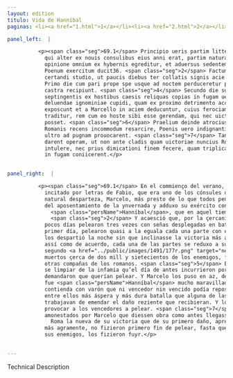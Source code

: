 ```yaml
---
layout: edition
titulo: Vida de Hanníbal
paginas: <li><a href="1.html">1</a></li><li><a href="2.html">2</a></li><li><a href="3.html">3</a></li><li><a href="4.html">4</a></li><li><a href="5.html">5</a></li><li><a href="6.html">6</a></li><li><a href="7.html">7</a></li><li><a href="8.html">8</a></li><li><a href="9.html">9</a></li><li><a href="10.html">10</a></li><li><a href="11.html">11</a></li><li><a href="12.html">12</a></li><li><a href="13.html">13</a></li><li><a href="14.html">14</a></li><li><a href="15.html">15</a></li><li><a href="16.html">16</a></li><li><a href="17.html">17</a></li><li><a href="18.html">18</a></li><li><a href="19.html">19</a></li><li><a href="20.html">20</a></li><li><a href="21.html">21</a></li><li><a href="22.html">22</a></li><li><a href="23.html">23</a></li><li><a href="24.html">24</a></li><li><a href="25.html">25</a></li><li><a href="26.html">26</a></li><li><a href="27.html">27</a></li><li><a href="28.html">28</a></li><li><a href="29.html">29</a></li><li><a href="30.html">30</a></li><li><a href="31.html">31</a></li><li><a href="32.html">32</a></li><li><a href="33.html">33</a></li><li><a href="34.html">34</a></li><li><a href="35.html">35</a></li><li><a href="36.html">36</a></li><li><a href="37.html">37</a></li><li><a href="38.html">38</a></li><li><a href="39.html">39</a></li><li><a href="40.html">40</a></li><li><a href="41.html">41</a></li><li><a href="42.html">42</a></li><li><a href="43.html">43</a></li><li><a href="44.html">44</a></li><li><a href="45.html">45</a></li><li><a href="46.html">46</a></li><li><a href="47.html">47</a></li><li><a href="48.html">48</a></li><li><a href="49.html">49</a></li><li><a href="50.html">50</a></li><li><a href="51.html">51</a></li><li><a href="52.html">52</a></li><li><a href="53.html">53</a></li><li><a href="54.html">54</a></li><li><a href="55.html">55</a></li><li><a href="56.html">56</a></li><li><a href="57.html">57</a></li><li><a href="58.html">58</a></li><li><a href="59.html">59</a></li><li><a href="60.html">60</a></li><li><a href="61.html">61</a></li><li><a href="62.html">62</a></li><li><a href="63.html">63</a></li><li><a href="64.html">64</a></li><li><a href="65.html">65</a></li><li><a href="66.html">66</a></li><li><a href="67.html">67</a></li><li><a href="68.html">68</a></li><li><a href="69.html">69</a></li><li><a href="70.html">70</a></li><li><a href="71.html">71</a></li><li><a href="72.html">72</a></li><li><a href="73.html">73</a></li><li><a href="74.html">74</a></li><li><a href="75.html">75</a></li><li><a href="76.html">76</a></li><li><a href="77.html">77</a></li><li><a href="78.html">78</a></li><li><a href="79.html">79</a></li><li><a href="80.html">80</a></li><li><a href="81.html">81</a></li><li><a href="82.html">82</a></li><li><a href="83.html">83</a></li><li><a href="84.html">84</a></li><li><a href="85.html">85</a></li><li><a href="86.html">86</a></li><li><a href="87.html">87</a></li><li><a href="88.html">88</a></li><li><a href="89.html">89</a></li><li><a href="90.html">90</a></li><li><a href="91.html">91</a></li><li><a href="92.html">92</a></li><li><a href="93.html">93</a></li><li><a href="94.html">94</a></li><li><a href="95.html">95</a></li><li><a href="96.html">96</a></li>

panel_left:  |

          <p><span class="seg">69.1</span> Principio ueris partim litteris Fabii,
            qui alter ex nouis consulibus eius anni erat, partim natura sua excitatus celerius
            opinione omnium ex hybernis egreditur, et aduersus sedentem eo tempore ad Cannusum
            Poenum exercitum ducit36. <span class="seg">2</span> Factum est autem propinquitate castrorum et
            certandi studio, ut paucis diebus ter collatis signis acie dimicarent. <span class="seg">3</span>
            Primo die cum pari prope spe usque ad noctem perduceretur pugna et ad neutram <a href="../public/images/1478/118r.jpg" target="new"><img class="facs" src="../public/images/1491/1491.jpg"/></a>[118r] partem uictoria inclinaret, utrique ueluti ex composito se in
            castra recipiunt. <span class="seg">4</span> Secundo die superior Poenus duobus prope milibus et
            septingentis ex hostibus caesis reliquas copias in fugam uertit. 5 Tertio die Romani
            deluendae ignominiae cupidi, quam ex proximo detrimento accaeperant, primi pugnam
            exposcunt et a Marcello in aciem deducuntur, cuius ferociam admiratus Hannibal dixisse
            traditur, rem cum eo hoste sibi esse gerendam, qui nec uictor nec uictus quiescere
            posset. <span class="seg">6</span> Praelium deinde atrocius quam ullum ex superioribus fuit nitentibus
            Romanis recens incommodum resarcire, Poenis uero indignantibus quod nuper uicti uictores
            ultro ad pugnam prouocarent. <span class="seg">7</span> Tandem Romani a Marcello increpiti monitique
            darent operam, ut non ante cladis quam uictoriae nuncius Romam ueniret, gradum acrius
            intulere, nec prius dimicationi finem fecere, quam triplicata prope illata clade hostem
            in fugam coniicerent.</p>
        

panel_right:  |

          <p><span class="seg">69.1</span> En el commienço del verano, en parte
            incitado por letras de Fabio, que era uno de los cónsules de aquel año, y en parte de su
            natural desparteza, Marcelo, más presto de lo que todos pensavan, salió
            del aposentamiento de la ynvernada y adduxo su exército contra
              <span class="persName">Hanníbal</span>, que en aquel tiempo estava aposentado junto a Canusio.
              <span class="seg">2</span> Y acaesció que, por la çercanía de los reales y por la gana de pelear, en
            pocos días pelearon tres vezes con señas desplegadas en batalla. <span class="seg">3</span> En el
            primer día, pelearon quasi a la eguala cada una parte con esperança de vencer, fasta que
            los despartió la noche sin que inclinasse la victoria más a los unos que a los otros, y,
            assí como de acuerdo, cada una de las partes se reduxo a su real. <span class="seg">4</span> El
            segundo <a href="../public/images/1491/177r.png" target="new"><img class="facs" src="../public/images/1491/1491.jpg"/></a>[177r,b] día levó ventaja <span class="persName">Hanníbal</span> y,
            muertos çerca de dos mill y sietecientos de los enemigos, fizo bolver como fuyendo a las
            otras compañas de los romanos. <span class="seg">5</span> El terçero día los romanos, cobdiciosos de
            se limpiar de la infamia qu’el día de antes incurrieron por la quiebra recebida, primero
            demandaron que querían pelear. Y Marcelo los puso en az, de la qual ferocidad de Marcelo
            fue <span class="persName">Hanníbal</span> mucho maravillado, y escriven que dixo que tenía
            contienda con varón que ni vencedor nin vencido podía reposar. <span class="seg">6</span> Luego fue
            entre ellos más áspera y más dura batalla que alguna de las batallas. Ca los romanos se
            trabajavan de emendar el daño reziente que recibieran. Y los carthagineses estavan indignados que entonces los vencidos se adelantassen a
            provocar a los vencedores a pelear. <span class="seg">7</span> Al fin, los romanos, increpados y
            amonestados por Marcelo que diessen obra como antes llegasse a
              Roma la nueva de su victoria que de su primero daño, apretaron
            más agramente, no fizieron primero fin de pelear, fasta que, trasdoblada la pérdida de
            sus enemigos, los fizieron fuyr.</p>
        

---
```


Technical Description 